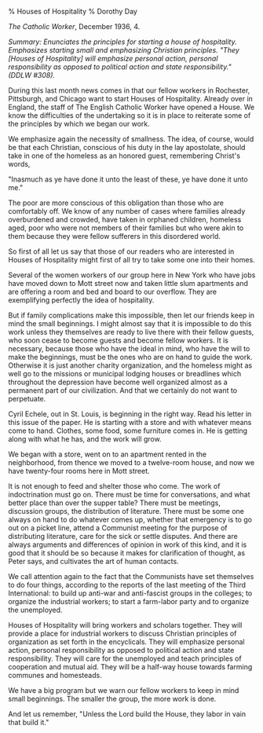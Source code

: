 % Houses of Hospitality
% Dorothy Day

*The Catholic Worker*, December 1936, 4.

*Summary: Enunciates the principles for starting a house of hospitality.
Emphasizes starting small and emphasizing Christian principles. "They
[Houses of Hospitality] will emphasize personal action, personal
responsibility as opposed to political action and state responsibility."
(DDLW \#308).*

During this last month news comes in that our fellow workers in
Rochester, Pittsburgh, and Chicago want to start Houses of Hospitality.
Already over in England, the staff of The English Catholic Worker have
opened a House. We know the difficulties of the undertaking so it is in
place to reiterate some of the principles by which we began our work.

We emphasize again the necessity of smallness. The idea, of course,
would be that each Christian, conscious of his duty in the lay
apostolate, should take in one of the homeless as an honored guest,
remembering Christ's words,

"Inasmuch as ye have done it unto the least of these, ye have done it
unto me."

The poor are more conscious of this obligation than those who are
comfortably off. We know of any number of cases where families already
overburdened and crowded, have taken in orphaned children, homeless
aged, poor who were not members of their families but who were akin to
them because they were fellow sufferers in this disordered world.

So first of all let us say that those of our readers who are interested
in Houses of Hospitality might first of all try to take some one into
their homes.

Several of the women workers of our group here in New York who have jobs
have moved down to Mott street now and taken little slum apartments and
are offering a room and bed and board to our overflow. They are
exemplifying perfectly the idea of hospitality.

But if family complications make this impossible, then let our friends
keep in mind the small beginnings. I might almost say that it is
impossible to do this work unless they themselves are ready to live
there with their fellow guests, who soon cease to become guests and
become fellow workers. It is necessary, because those who have the ideal
in mind, who have the will to make the beginnings, must be the ones who
are on hand to guide the work. Otherwise it is just another charity
organization, and the homeless might as well go to the missions or
municipal lodging houses or breadlines which throughout the depression
have become well organized almost as a permanent part of our
civilization. And that we certainly do not want to perpetuate.

Cyril Echele, out in St. Louis, is beginning in the right way. Read his
letter in this issue of the paper. He is starting with a store and with
whatever means come to hand. Clothes, some food, some furniture comes
in. He is getting along with what he has, and the work will grow.

We began with a store, went on to an apartment rented in the
neighborhood, from thence we moved to a twelve-room house, and now we
have twenty-four rooms here in Mott street.

It is not enough to feed and shelter those who come. The work of
indoctrination must go on. There must be time for conversations, and
what better place than over the supper table? There must be meetings,
discussion groups, the distribution of literature. There must be some
one always on hand to do whatever comes up, whether that emergency is to
go out on a picket line, attend a Communist meeting for the purpose of
distributing literature, care for the sick or settle disputes. And there
are always arguments and differences of opinion in work of this kind,
and it is good that it should be so because it makes for clarification
of thought, as Peter says, and cultivates the art of human contacts.

We call attention again to the fact that the Communists have set
themselves to do four things, according to the reports of the last
meeting of the Third International: to build up anti-war and
anti-fascist groups in the colleges; to organize the industrial workers;
to start a farm-labor party and to organize the unemployed.

Houses of Hospitality will bring workers and scholars together. They
will provide a place for industrial workers to discuss Christian
principles of organization as set forth in the encyclicals. They will
emphasize personal action, personal responsibility as opposed to
political action and state responsibility. They will care for the
unemployed and teach principles of cooperation and mutual aid. They will
be a half-way house towards farming communes and homesteads.

We have a big program but we warn our fellow workers to keep in mind
small beginnings. The smaller the group, the more work is done.

And let us remember, "Unless the Lord build the House, they labor in
vain that build it."

